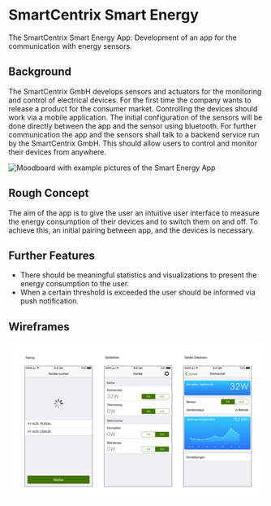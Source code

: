 # SmartCentrix Smart Energy

The SmartCentrix Smart Energy App: Development of an app for the communication with energy sensors.

## Background
The SmartCentrix GmbH develops sensors and actuators for the monitoring and control of electrical devices. For the first time the company wants to release a product for the consumer market. Controlling the devices should work via a mobile application. The initial configuration of the sensors will be done directly between the app and the sensor using bluetooth. For further communication the app and the sensors shall talk to a backend service run by the SmartCentrix GmbH. This should allow users to control and monitor their devices from anywhere.


![Moodboard with example pictures of the Smart Energy App](assets/collage.png "Moodboard of the SmartCentrix Product Design Unit")

## Rough Concept

The aim of the app is to give the user an intuitive user interface to measure the energy consumption of their devices and to switch them on and off. To achieve this, an initial pairing between app, and the devices is necessary.

## Further Features

* There should be meaningful statistics and visualizations to present the energy consumption to the user.
* When a certain threshold is exceeded the user should be informed via push notification.

## Wireframes

![Wireframes of the SmartCentrix Product Design Unit](assets/wireframes.png "Wireframes of the SmartCentrix Product Design Unit")
